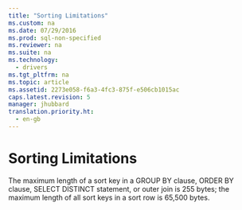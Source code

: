 ```yaml
---
title: "Sorting Limitations"
ms.custom: na
ms.date: 07/29/2016
ms.prod: sql-non-specified
ms.reviewer: na
ms.suite: na
ms.technology: 
  - drivers
ms.tgt_pltfrm: na
ms.topic: article
ms.assetid: 2273e058-f6a3-4fc3-875f-e506cb1015ac
caps.latest.revision: 5
manager: jhubbard
translation.priority.ht: 
  - en-gb
---
```

# Sorting Limitations
The maximum length of a sort key in a GROUP BY clause, ORDER BY clause, SELECT DISTINCT statement, or outer join is 255 bytes; the maximum length of all sort keys in a sort row is 65,500 bytes.